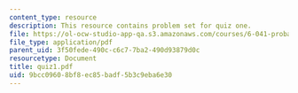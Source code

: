 ```yaml
---
content_type: resource
description: This resource contains problem set for quiz one.
file: https://ol-ocw-studio-app-qa.s3.amazonaws.com/courses/6-041-probabilistic-systems-analysis-and-applied-probability-spring-2006/9bcc09608bf8ec85badf5b3c9eba6e30_quiz1.pdf
file_type: application/pdf
parent_uid: 3f50fede-490c-c6c7-7ba2-490d93879d0c
resourcetype: Document
title: quiz1.pdf
uid: 9bcc0960-8bf8-ec85-badf-5b3c9eba6e30
---
```

